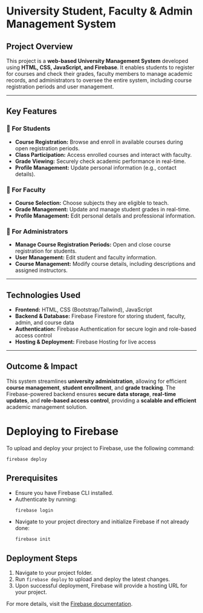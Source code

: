 # University Student, Faculty & Admin Management System

## Project Overview
This project is a **web-based University Management System** developed using **HTML, CSS, JavaScript, and Firebase**. It enables students to register for courses and check their grades, faculty members to manage academic records, and administrators to oversee the entire system, including course registration periods and user management.

---

## Key Features

### 🔹 For Students
- **Course Registration:** Browse and enroll in available courses during open registration periods.
- **Class Participation:** Access enrolled courses and interact with faculty.
- **Grade Viewing:** Securely check academic performance in real-time.
- **Profile Management:** Update personal information (e.g., contact details).

### 🔹 For Faculty
- **Course Selection:** Choose subjects they are eligible to teach.
- **Grade Management:** Update and manage student grades in real-time.
- **Profile Management:** Edit personal details and professional information.

### 🔹 For Administrators
- **Manage Course Registration Periods:** Open and close course registration for students.
- **User Management:** Edit student and faculty information.
- **Course Management:** Modify course details, including descriptions and assigned instructors.

---

## Technologies Used
- **Frontend:** HTML, CSS (Bootstrap/Tailwind), JavaScript
- **Backend & Database:** Firebase Firestore for storing student, faculty, admin, and course data
- **Authentication:** Firebase Authentication for secure login and role-based access control
- **Hosting & Deployment:** Firebase Hosting for live access

---

## Outcome & Impact
This system streamlines **university administration**, allowing for efficient **course management**, **student enrollment**, and **grade tracking**. The Firebase-powered backend ensures **secure data storage**, **real-time updates**, and **role-based access control**, providing a **scalable and efficient** academic management solution.


# Deploying to Firebase

To upload and deploy your project to Firebase, use the following command:

```sh
firebase deploy
```

## Prerequisites
- Ensure you have Firebase CLI installed.
- Authenticate by running:
  ```sh
  firebase login
  ```
- Navigate to your project directory and initialize Firebase if not already done:
  ```sh
  firebase init
  ```

## Deployment Steps
1. Navigate to your project folder.
2. Run `firebase deploy` to upload and deploy the latest changes.
3. Upon successful deployment, Firebase will provide a hosting URL for your project.

For more details, visit the [Firebase documentation](https://firebase.google.com/docs/cli).
